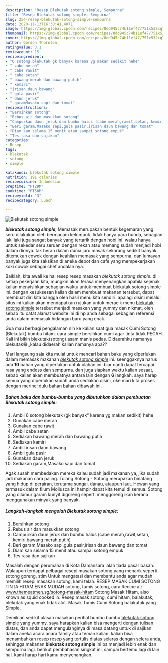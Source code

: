 ```yaml
---
description: "Resep Blekutak sotong simple, Sempurna"
title: "Resep Blekutak sotong simple, Sempurna"
slug: 254-resep-blekutak-sotong-simple-sempurna
date: 2020-11-13T16:30:41.407Z
image: https://img-global.cpcdn.com/recipes/8dd945c74b11ef47/751x532cq70/blekutak-sotong-simple-foto-resep-utama.jpg
thumbnail: https://img-global.cpcdn.com/recipes/8dd945c74b11ef47/751x532cq70/blekutak-sotong-simple-foto-resep-utama.jpg
cover: https://img-global.cpcdn.com/recipes/8dd945c74b11ef47/751x532cq70/blekutak-sotong-simple-foto-resep-utama.jpg
author: Gordon Thornton
ratingvalue: 3.1
reviewcount: 15
recipeingredient:
- "6 sotong blekutak gk banyak karena yg makan sedikit hehe"
- " cabe merah"
- " cabe rawit"
- " cabe setan"
- " bawang merah dan bawang putih"
- " kemiri"
- "irisan daun bawang"
- " gula pasir"
- " daun jeruk"
- " garamMasako sapi dan tomat"
recipeinstructions:
- "Bersihkan sotong"
- "Rebus air dan masukkan sotong"
- "Campurkan daun jeruk dan bumbu halus (cabe merah,rawit,setan, kemiri,bawang merah,putih)"
- "Beri garam,Masako sapi,gula pasir,irisan daun bawang dan tomat"
- "Diam kan selama 15 menit atau sampai sotong empuk"
- "Tes rasa dan sajikan"
categories:
- Resep
tags:
- blekutak
- sotong
- simple

katakunci: blekutak sotong simple 
nutrition: 191 calories
recipecuisine: Indonesian
preptime: "PT29M"
cooktime: "PT58M"
recipeyield: "3"
recipecategory: Lunch

---
```



![Blekutak sotong simple](https://img-global.cpcdn.com/recipes/8dd945c74b11ef47/751x532cq70/blekutak-sotong-simple-foto-resep-utama.jpg)

<b><i>blekutak sotong simple</i></b>, Memasak merupakan bentuk kegemaran yang seru dilakukan oleh bermacam kelompok. tidak hanya para bunda, sebagian laki laki juga sangat banyak yang tertarik dengan hobi ini. walau hanya untuk sekedar seru seruan dengan rekan atau memang sudah menjadi hobi dalam dirinya. tak heran dalam dunia juru masak sekarang sedikit banyak ditemukan cowok dengan keahlian memasak yang sempurna, dan lumayan banyak juga kita saksikan di aneka depot dan cafe yang mempekerjakan koki cowok sebagai chef andalan nya.

Baiklah, kita awali ke hal resep resep masakan <i>blekutak sotong simple</i>. di setiap pekerjaan kita, mungkin akan terasa menyenangkan apabila sejenak kalian menyisihkan sebagian waktu untuk membuat blekutak sotong simple ini. dengan kesuksesan kalian dalam membuat makanan tersebut, dapat membuat diri kita bangga oleh hasil menu kita sendiri. apalagi disini melalui situs ini kalian akan mendapatkan rujukan untuk meracik menu <u>blekutak sotong simple</u> tersebut menjadi masakan yang yummy dan nikmat, oleh sebab itu catat alamat website ini di hp anda sebagai sebagian referensi anda dalam memasak hidangan baru yang enak.

Gua mau berbagi pengalaman nih ke kalian saat gua masak Cumi Sotong (Blekutak) bumbu hitam. cara simple bersihkan cumi agar tinta tidak PECAH. Kali ini bikin blekutak(sotong) asam manis pedas. Didaerahku namanya blekutak😁,,kalau didaerah kalian namanya apa??


Mari langsung saja kita mulai untuk mencari bahan baku yang diperlukan dalam memasak makanan <u><i>blekutak sotong simple</i></u> ini. seenggaknya harus ada <b>10</b> bahan yang diperlukan untuk olahan ini. biar nanti dapat tercapai rasa yang endess dan sempurna. dan juga siapkan waktu kalian sesaat, sebab kalian akan membuatnya antara lain dengan <b>6</b> langkah. saya harap semua yang diperlukan sudah anda sediakan disini, oke mari kita proses dengan merinci dulu bahan bahan dibawah ini.

<!--inarticleads1-->

##### Bahan baku dan bumbu-bumbu yang dibutuhkan dalam pembuatan Blekutak sotong simple:

1. Ambil 6 sotong blekutak (gk banyak&#34; karena yg makan sedikit) hehe
1. Gunakan  cabe merah
1. Gunakan  cabe rawit
1. Ambil  cabe setan
1. Sediakan  bawang merah dan bawang putih
1. Sediakan  kemiri
1. Ambil irisan daun bawang
1. Ambil  gula pasir
1. Gunakan  daun jeruk
1. Sediakan  garam,Masako sapi dan tomat


Agak susah membedakan mereka kalau sudah jadi makanan ya, jika sudah jadi makanan cara paling. Tulang Sotong - Sotong merupakan binatang yang hidup di perairan, terutama sungai, danau, ataupun laut. Hewan yang termasuk dalam filum Mollusca ini hampir dapat kita temui di semua. Sotong yang dilumur garam kunyit digoreng seperti menggoreng ikan kerana menggunakan minyak yang banyak. 

<!--inarticleads2-->

##### Langkah-langkah mengolah Blekutak sotong simple:

1. Bersihkan sotong
1. Rebus air dan masukkan sotong
1. Campurkan daun jeruk dan bumbu halus (cabe merah,rawit,setan, kemiri,bawang merah,putih)
1. Beri garam,Masako sapi,gula pasir,irisan daun bawang dan tomat
1. Diam kan selama 15 menit atau sampai sotong empuk
1. Tes rasa dan sajikan


Masalah dengan perumahan di Kota Damansara ialah tiada pasar basah. Walaupun terdapat pelbagai resepi masakan sotong yang menarik seperti sotong goreng, stim Untuk mengatasi dan membantu anda agar mudah memilih resepi masakan sotong, kami telah. RESEP MASAK CUMI SOTONG TINTA HITAM ENAK MUDAH sotong, tumis sotong, cara Recipe at: www.themeatmen.sg/sotong-masak-hitam Sotong Masak Hitam, also known as squid cooked in. Resep masak sotong, cumi hitam, balakutak, blekutak yang enak tidak alot. Masak Tumis Cumi Sotong balakutak yang Simple. 

Demikian sedikit ulasan masakan perihal bumbu bumbu <u>blekutak sotong simple</u> yang yummy. saya harapkan kalian bisa mengerti dengan tulisan diatas, dan anda dapat mengulanginya di masa datang untuk di sajikan dalam aneka acara acara family atau teman kalian. kalian bisa menambahkan resep resep yang tertulis diatas selaras dengan selera anda, sehingga makanan <b>blekutak sotong simple</b> ini bs menjadi lebih enak dan sempurna lagi. berikut pembahasan singkat ini, sampai bertemu lagi di lain hal. kami harap hari kamu menyenangkan.
